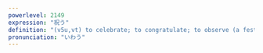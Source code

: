 ```yaml
---
powerlevel: 2149
expression: "祝う"
definition: "(v5u,vt) to celebrate; to congratulate; to observe (a festival) (2) (v5u,vt) to present (a gift) in celebration; to drink in celebration (3) (v5u,vt) to wish for (a happy future, good fortune, etc.); to pray for"
pronunciation: "いわう"
---
```

